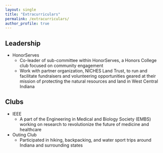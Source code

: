 ```yaml
---
layout: single
title: "Extracurriculars"
permalink: /extracurriculars/
author_profile: true
---
```


## Leadership
- HonorServes
    - Co-leader of sub-committee within HonorServes, a Honors College club focused on community engagement
    - Work with partner organization, NICHES Land Trust, to run and facilitate fundraisers and volunteering opportunities geared at their mission of protecting the natural resources and land in West Central Indiana

## Clubs
- IEEE 
    - A part of the Engineering in Medical and Biology Society (EMBS) working on research to revolutionize the future of medicine and healthcare
- Outing Club
    - Participated in hiking, backpacking, and water sport trips around Indiana and surrounding states
